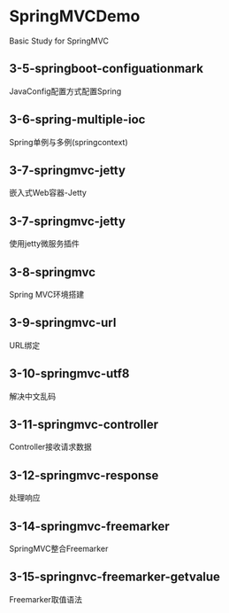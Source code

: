 # SpringMVCDemo
Basic Study for SpringMVC

## 3-5-springboot-configuationmark
  JavaConfig配置方式配置Spring

## 3-6-spring-multiple-ioc
  Spring单例与多例(springcontext)  
  

## 3-7-springmvc-jetty
  嵌入式Web容器-Jetty
  

## 3-7-springmvc-jetty
  使用jetty微服务插件
    
## 3-8-springmvc
  Spring MVC环境搭建
  
## 3-9-springmvc-url
  URL绑定

## 3-10-springmvc-utf8 
  解决中文乱码

## 3-11-springmvc-controller
  Controller接收请求数据

## 3-12-springmvc-response
  处理响应


## 3-14-springmvc-freemarker
  SpringMVC整合Freemarker 


## 3-15-springnvc-freemarker-getvalue
  Freemarker取值语法
  
  
  
  
